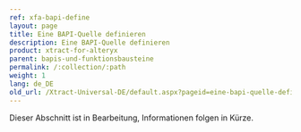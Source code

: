 ```yaml
---
ref: xfa-bapi-define
layout: page
title: Eine BAPI-Quelle definieren
description: Eine BAPI-Quelle definieren
product: xtract-for-alteryx
parent: bapis-und-funktionsbausteine
permalink: /:collection/:path
weight: 1
lang: de_DE
old_url: /Xtract-Universal-DE/default.aspx?pageid=eine-bapi-quelle-definieren
---
```

Dieser Abschnitt ist in Bearbeitung, Informationen folgen in Kürze.

